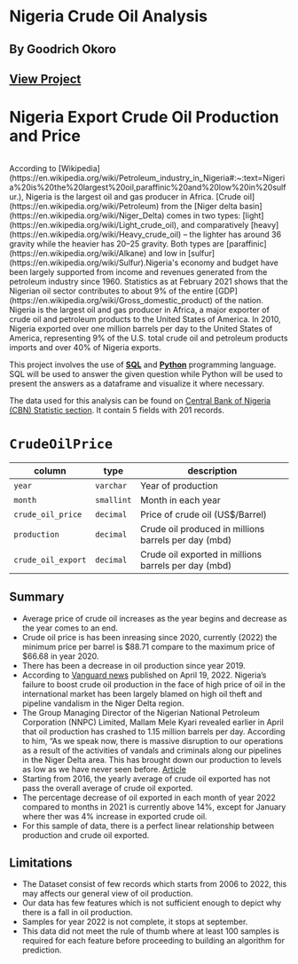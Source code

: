 # Nigeria Crude Oil Analysis
## By Goodrich Okoro
## [View Project](https://nbviewer.org/github/TelRich/Crude_Oil_Analysis_With_SQL/blob/main/Crude_oil_analysis.ipynb?flush_cache=True)

# Nigeria Export Crude Oil Production and Price
<p><img src="https://cdn08.allafrica.com/download/pic/main/main/csiid/00410084:4f39f9cb5c0f3b30f3087c8a62f45009:arc614x376:w735:us1.jpg" alt></p>
According to [Wikipedia](https://en.wikipedia.org/wiki/Petroleum_industry_in_Nigeria#:~:text=Nigeria%20is%20the%20largest%20oil,paraffinic%20and%20low%20in%20sulfur.), Nigeria is the largest oil and gas producer in Africa. [Crude oil](https://en.wikipedia.org/wiki/Petroleum) from the [Niger delta basin](https://en.wikipedia.org/wiki/Niger_Delta) comes in two types: [light](https://en.wikipedia.org/wiki/Light_crude_oil), and comparatively [heavy](https://en.wikipedia.org/wiki/Heavy_crude_oil) – the lighter has around 36 gravity while the heavier has 20–25 gravity. Both types are [paraffinic](https://en.wikipedia.org/wiki/Alkane) and low in [sulfur](https://en.wikipedia.org/wiki/Sulfur).Nigeria's economy and budget have been largely supported from income and revenues generated from the petroleum industry since 1960. Statistics as at February 2021 shows that the Nigerian oil sector contributes to about 9% of the entire [GDP](https://en.wikipedia.org/wiki/Gross_domestic_product) of the nation. Nigeria is the largest oil and gas producer in Africa, a major exporter of crude oil and petroleum products to the United States of America. In 2010, Nigeria exported over one million barrels per day to the United States of America, representing 9% of the U.S. total crude oil and petroleum products imports and over 40% of Nigeria exports.

This project involves the use of [**SQL**](https://www.w3schools.com/sql/) and [**Python**](https://www.python.org/) programming language. SQL will be used to answer the given question while Python will be used to present the answers as a dataframe and visualize it where necessary.

The data used for this analysis can be found on [Central Bank of Nigeria (CBN) Statistic section](https://www.cbn.gov.ng/rates/crudeoil.asp). It contain 5 fields with 201 records.

<h1 id="crude_oil"><code>CrudeOilPrice</code></h1>
<table>
<thead>
<tr>
<th>column</th>
<th>type</th>
<th>description</th>
</tr>
</thead>
<tbody>
<tr>
<td><code>year</code></td>
<td><code>varchar</code></td>
<td>Year of production</td>
</tr>
<tr>
<td><code>month</code></td>
<td><code>smallint</code></td>
<td>Month in each year</td>
</tr>
<tr>
<td><code>crude_oil_price</code></td>
<td><code>decimal</code></td>
<td>Price of crude oil (US$/Barrel)</td>
</tr>
<tr>
<td><code>production</code></td>
<td><code>decimal</code></td>
<td>Crude oil produced in millions barrels per day (mbd)</td>
</tr>
<tr>
<td><code>crude_oil_export</code></td>
<td><code>decimal</code></td>
<td>Crude oil exported in millions barrels per day (mbd)</td>
</tr>
</tbody>
</table>

## Summary
* Average price of crude oil increases as the year begins and decrease as the year comes to an end.
* Crude oil price is has been inreasing since 2020, currently (2022) the minimum price per barrel is $88.71 compare to the maximum price of $66.68 in year 2020.
* There has been a decrease in oil production since year 2019. 
* According to [Vanguard news](https://www.vanguardngr.com/2022/04/nigerias-oil-production-rises-5-07-to-1-388mbd-in-q1/) published on April 19, 2022. Nigeria’s failure to boost crude oil production in the face of high price of oil in the international market has been largely blamed on high oil theft and pipeline vandalism in the Niger Delta region. 
* The Group Managing Director of the Nigerian National Petroleum Corporation (NNPC) Limited, Mallam Mele Kyari revealed earlier in April that oil production has crashed to 1.15 million barrels per day. According to him, “As we speak now, there is massive disruption to our operations as a result of the activities of vandals and criminals along our pipelines in the Niger Delta area. This has brought down our production to levels as low as we have never seen before. [Article](https://www.vanguardngr.com/2022/04/nigerias-oil-production-rises-5-07-to-1-388mbd-in-q1/)
* Starting from 2016, the yearly average of crude oil exported has not pass the overall average of crude oil exported.
* The percentage decrease of oil exported in each month of year 2022 compared to months in 2021 is currently above 14%, except for January where ther was 4% increase in exported crude oil.  
* For this sample of data, there is a perfect linear relationship between production and crude oil exported.

## Limitations
* The Dataset consist of few records which starts from 2006 to 2022, this may affects our general view of oil production.
* Our data has few features which is not sufficient enough to depict why there is a fall in oil production.
* Samples for year 2022 is not complete, it stops at september.
* This data did not meet the rule of thumb where at least 100 samples is required for each feature before proceeding to building an algorithm for prediction.
